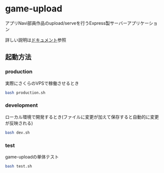 # game-upload

アプリNavi部員作品のupload/serveを行うExpress製サーバーアプリケーション

詳しい説明は[ドキュメント](docs/index.md)参照

## 起動方法

### production

実際にさくらのVPSで稼働させるとき

```sh
bash production.sh
```

### development

ローカル環境で開発するとき(ファイルに変更が加えて保存すると自動的に変更が反映される)

```sh
bash dev.sh
```

### test

game-uploadの単体テスト

```sh
bash test.sh
```
